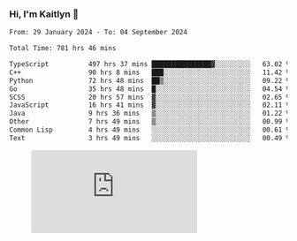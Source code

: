 ### Hi, I'm Kaitlyn 👋
<!--START_SECTION:waka-->

```txt
From: 29 January 2024 - To: 04 September 2024

Total Time: 781 hrs 46 mins

TypeScript          497 hrs 37 mins ███████████████▓░░░░░░░░░   63.02 %
C++                 90 hrs 8 mins   ███░░░░░░░░░░░░░░░░░░░░░░   11.42 %
Python              72 hrs 48 mins  ██▒░░░░░░░░░░░░░░░░░░░░░░   09.22 %
Go                  35 hrs 48 mins  █░░░░░░░░░░░░░░░░░░░░░░░░   04.54 %
SCSS                20 hrs 57 mins  ▓░░░░░░░░░░░░░░░░░░░░░░░░   02.65 %
JavaScript          16 hrs 41 mins  ▓░░░░░░░░░░░░░░░░░░░░░░░░   02.11 %
Java                9 hrs 36 mins   ▒░░░░░░░░░░░░░░░░░░░░░░░░   01.22 %
Other               7 hrs 49 mins   ▒░░░░░░░░░░░░░░░░░░░░░░░░   00.99 %
Common Lisp         4 hrs 49 mins   ░░░░░░░░░░░░░░░░░░░░░░░░░   00.61 %
Text                3 hrs 49 mins   ░░░░░░░░░░░░░░░░░░░░░░░░░   00.49 %
```

<!--END_SECTION:waka-->

<figure><embed src="https://wakatime.com/share/@018d58bc-3d22-46c9-b2d7-4ed36fb8172d/243b5d9b-77cd-4133-89ff-dcc8f225fa18.svg"></embed></figure>
